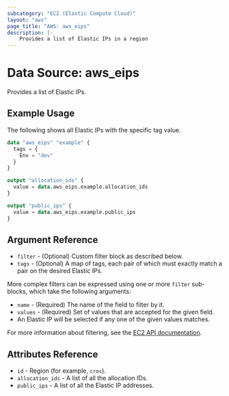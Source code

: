 ```yaml
---
subcategory: "EC2 (Elastic Compute Cloud)"
layout: "aws"
page_title: "AWS: aws_eips"
description: |-
    Provides a list of Elastic IPs in a region
---
```


# Data Source: aws_eips

Provides a list of Elastic IPs.

## Example Usage

The following shows all Elastic IPs with the specific tag value.

```terraform
data "aws_eips" "example" {
  tags = {
    Env = "dev"
  }
}

output "allocation_ids" {
  value = data.aws_eips.example.allocation_ids
}

output "public_ips" {
  value = data.aws_eips.example.public_ips
}
```

## Argument Reference

* `filter` - (Optional) Custom filter block as described below.
* `tags` - (Optional) A map of tags, each pair of which must exactly match a pair on the desired Elastic IPs.

More complex filters can be expressed using one or more `filter` sub-blocks, which take the following arguments:

* `name` - (Required) The name of the field to filter by it.
* `values` - (Required) Set of values that are accepted for the given field.
* An Elastic IP will be selected if any one of the given values matches.

For more information about filtering, see the [EC2 API documentation][describe-addresses].

[describe-addresses]: https://docs.cloud.croc.ru/en/api/ec2/addresses/DescribeAddresses.html

## Attributes Reference

* `id` - Region (for example, `croc`).
* `allocation_ids` - A list of all the allocation IDs.
* `public_ips` - A list of all the Elastic IP addresses.

